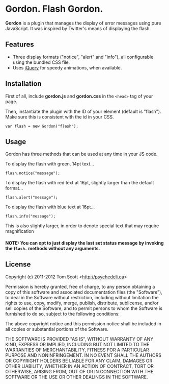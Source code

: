 Gordon. Flash Gordon.
=====================

**Gordon** is a plugin that manages the display of error messages using pure JavaScript. It was inspired by Twitter's means of displaying the flash.

Features
--------

* Three display formats ("notice", "alert" and "info"), all configurable using the bundled CSS file.
* Uses [jQuery](http://jquery.com/) for speedy animations, when available.

Installation
------------

First of all, include **gordon.js** and **gordon.css** in the `<head>` tag of your page.

Then, instantiate the plugin with the ID of your element (default is "flash"). Make sure this is consistent with the id in your CSS.

    var flash = new Gordon("flash");

Usage
-----

Gordon has three methods that can be used at any time in your JS code.


To display the flash with green, 14pt text...

    flash.notice("message");

To display the flash with red text at 16pt, slightly larger than the default format...

    flash.alert("message");

To display the flash with blue text at 16pt...

    flash.info("message");

This is also slightly larger, in order to denote special text that may require magnification

#### **NOTE:** You can opt to just display the last set status message by invoking the `flash.` methods without any arguments.

License
-------

Copyright (c) 2011-2012 Tom Scott <<http://psychedeli.ca>>

Permission is hereby granted, free of charge, to any person obtaining a copy
of this software and associated documentation files (the "Software"), to deal
in the Software without restriction, including without limitation the rights
to use, copy, modify, merge, publish, distribute, sublicense, and/or sell
copies of the Software, and to permit persons to whom the Software is
furnished to do so, subject to the following conditions:

The above copyright notice and this permission notice shall be included in
all copies or substantial portions of the Software.

THE SOFTWARE IS PROVIDED "AS IS", WITHOUT WARRANTY OF ANY KIND, EXPRESS OR
IMPLIED, INCLUDING BUT NOT LIMITED TO THE WARRANTIES OF MERCHANTABILITY,
FITNESS FOR A PARTICULAR PURPOSE AND NONINFRINGEMENT. IN NO EVENT SHALL THE
AUTHORS OR COPYRIGHT HOLDERS BE LIABLE FOR ANY CLAIM, DAMAGES OR OTHER
LIABILITY, WHETHER IN AN ACTION OF CONTRACT, TORT OR OTHERWISE, ARISING FROM,
OUT OF OR IN CONNECTION WITH THE SOFTWARE OR THE USE OR OTHER DEALINGS IN
THE SOFTWARE.
